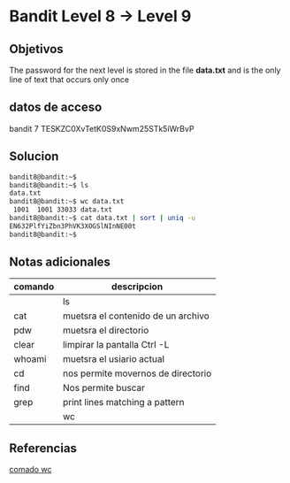 # Bandit Level 8 → Level 9
## Objetivos
The password for the next level is stored in the file **data.txt** and is the only line of text that occurs only once
## datos de acceso
bandit 7
TESKZC0XvTetK0S9xNwm25STk5iWrBvP

## Solucion
```bash
bandit8@bandit:~$
bandit8@bandit:~$ ls
data.txt
bandit8@bandit:~$ wc data.txt
 1001  1001 33033 data.txt
bandit8@bandit:~$ cat data.txt | sort | uniq -u
EN632PlfYiZbn3PhVK3XOGSlNInNE00t
bandit8@bandit:~$

```
## Notas adicionales
| comando | descripcion |
|------------|-------------|
	| ls |  lista archivos |
| cat | muetsra el contenido de un archivo |
| pdw | muetsra el directorio |
| clear | limpirar la pantalla Ctrl -L |
| whoami | muetsra el usiario actual |
| cd | nos permite movernos  de directorio |
| find | Nos permite buscar |
|grep | print lines matching a pattern|
		| wc | print newline, word, and byte counts for each file|
		
## Referencias

[comado wc](https://explainshell.com/explain?cmd=wc)
